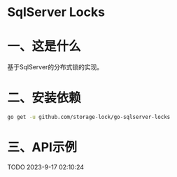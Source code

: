 # SqlServer Locks

# 一、这是什么

基于SqlServer的分布式锁的实现。

# 二、安装依赖

```bash
go get -u github.com/storage-lock/go-sqlserver-locks
```

# 三、API示例

TODO 2023-9-17 02:10:24 

